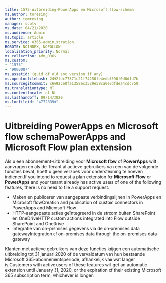 ```yaml
---
title: 1575-uitbreiding-PowerApps en Microsoft flow-schema
ms.author: toresing
author: tomresing
manager: scotv
ms.date: 04/21/2020
ms.audience: Admin
ms.topic: article
ms.service: o365-administration
ROBOTS: NOINDEX, NOFOLLOW
localization_priority: Normal
ms.collection: Adm_O365
ms.custom:
- "1575"
- "9000087"
ms.assetid: (guid of old soc version if any)
ms.openlocfilehash: 2492fdc77371c21f74250fe4edb6590f0d6d1d7b
ms.sourcegitcommit: c6692ce0fa1358ec3529e59ca0ecdfdea4cdc759
ms.translationtype: MT
ms.contentlocale: nl-NL
ms.lasthandoff: 09/14/2020
ms.locfileid: "47728390"
---
```

# <a name="powerapps-and-microsoft-flow-plan-extension"></a><span data-ttu-id="4cc0f-102">Uitbreiding PowerApps en Microsoft flow schema</span><span class="sxs-lookup"><span data-stu-id="4cc0f-102">PowerApps and Microsoft Flow plan extension</span></span>

<span data-ttu-id="4cc0f-103">Als u een abonnement-uitbreiding voor **Microsoft flow** of **PowerApps** wilt aanvragen en als de Tenant al actieve gebruikers van een van de volgende functies bevat, hoeft u geen verzoek voor ondersteuning te hoeven indienen.</span><span class="sxs-lookup"><span data-stu-id="4cc0f-103">If you intend to request a plan extension for **Microsoft Flow** or **PowerApps** and your tenant already has active users of one of the following features, there is no need to file a support request.</span></span>

- <span data-ttu-id="4cc0f-104">Maken en publiceren van aangepaste verbindingslijnen in PowerApps en Microsoft flow</span><span class="sxs-lookup"><span data-stu-id="4cc0f-104">Creation and publication of custom connectors in PowerApps and Microsoft Flow</span></span>
- <span data-ttu-id="4cc0f-105">HTTP-aangepaste acties geïntegreerd in de stroom buiten SharePoint en OneDrive</span><span class="sxs-lookup"><span data-stu-id="4cc0f-105">HTTP custom actions integrated into Flow outside SharePoint and OneDrive</span></span>
- <span data-ttu-id="4cc0f-106">Integratie van on-premises gegevens via de on-premises data gateway</span><span class="sxs-lookup"><span data-stu-id="4cc0f-106">Integration of on-premises data through the on-premises  data gateway</span></span>

<span data-ttu-id="4cc0f-107">Klanten met actieve gebruikers van deze functies krijgen een automatische uitbreiding tot 31 januari 2020 of de vervaldatum van hun bestaande Microsoft 365-abonnementsperiode, afhankelijk van wat langer is.</span><span class="sxs-lookup"><span data-stu-id="4cc0f-107">Customers with active users of these features will get an automatic extension until January 31, 2020, or the expiration of their existing Microsoft 365 subscription term, whichever is longer.</span></span>